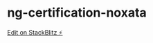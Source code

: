 # ng-certification-noxata

[Edit on StackBlitz ⚡️](https://stackblitz.com/edit/ng-certification-noxata)